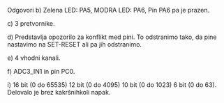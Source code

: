Odgovori
b) Zelena LED: PA5, MODRA LED: PA6, Pin PA6 pa je prazen.

c) 3 pretvornike.

d) Predstavlja opozorilo za konflikt med pini. To odstranimo tako, da pine nastavimo na SET-RESET ali pa jih odstranimo.

e) 4 vhodni kanali.

f) ADC3_IN1 in pin PC0.

i) 16 bit (0 do 65535) 12 bit (0 do 4095) 10 bit (0 do 1023) 6 bit (0 do 63).
Delovalo je brez kakršnihkoli napak.
